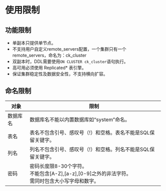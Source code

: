 # 使用限制

## 功能限制

 * 单副本只提供单节点。
 * 不支持用户自定义remote_servers配置，一个集群只有一个remote_servers，命名为：ck_cluster
 * 双副本时，DDL需要使用`ON CLUSTER ck_cluster`语句执行。
 * 高可用必须使用 Replicated* 表引擎。
 * 保证集群稳定性及数据安全性，不支持横向扩容。

## 命名限制

| 对象     | 限制                                                         |
| -------- | ------------------------------------------------------------ |
| 数据库名 | 数据库名不能以内置数据库如“system”命名。                     |
| 表名     | 表名不包含引号、感叹号（!）和空格。表名不能是SQL保留关键字。 |
| 列名     | 列名不包含引号、感叹号（!）和空格。列名不能是SQL保留关键字。 |
| 密码     | 密码长度限8-30个字符。 <br />不能包含[A-Z],[a-z],[0-9]之外的非法字符。 <br />需同时包含大小写字母和数字。 |

